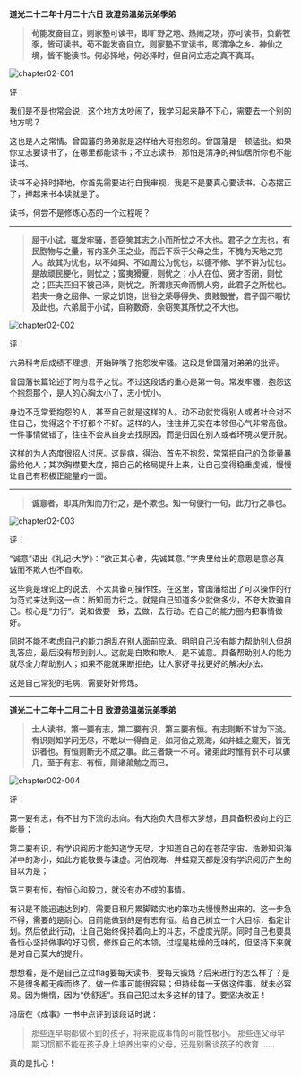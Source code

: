 **道光二十二年十月二十六日 致澄弟温弟沅弟季弟**

> **苟能发奋自立，则家塾可读书，即旷野之地、热闹之场，亦可读书，负薪牧豕，皆可读书。苟不能发奋自立，则家塾不宜读书，即清净之乡、神仙之境，皆不能读书。何必择地，何必择时，但自问立志之真不真耳。**

![chapter02-001](images/chapter02-001.jpg)

评：

我们是不是也常会说，这个地方太吵闹了，我学习起来静不下心，需要去一个别的地方呢？

这也是人之常情。曾国藩的弟弟就是这样给大哥抱怨的。曾国藩是一顿猛批。如果你立志要读书了，在哪里都能读书；不立志读书，那怕是清净的神仙居所你也不能读书。

读书不必择时择地，你首先需要进行自我审视，我是不是要真心要读书。心态摆正了，捧起来书本读就是了。

读书，何尝不是修炼心态的一个过程呢？

------

> **屈于小试，辄发牢骚，吾窃笑其志之小而所忧之不大也。君子之立志也，有民胞物与之量，有内圣外王之业，而后不忝于父母之生，不愧为天地之完人。故其为忧也，以不如舜、不如周公为忧也，以德不修、学不讲为忧也。是故顽民梗化，则忧之；蛮夷猾夏，则忧之；小人在位、贤才否闭，则忧之；匹夫匹妇不被己泽，则忧之。所谓悲天命而悯人穷，此君子之所忧也。若夫一身之屈伸、一家之饥饱，世俗之荣辱得失、贵贱毁誉，君子固不暇忧及此也。六弟屈于小试，自称数奇，余窃笑其所忧之不大也。**

![chapter02-002](images/chapter02-002.jpg)

评：

六弟科考后成绩不理想，开始碎嘴子抱怨发牢骚。这段是曾国藩对弟弟的批评。

曾国藩长篇论述了何为君子之忧。不过这段话的重心是第一句。常发牢骚，抱怨这个抱怨那个，是人的心胸太小了，志小忧小。

身边不乏常爱抱怨的人，甚至自己就是这样的人。动不动就觉得别人或者社会对不住自己，觉得这个不好那个不好。这样的人，往往并无实在本领但心气非常高傲。一件事情做错了，往往不会从自身去找原因，而是归因在别人或者环境以便开脱。

这样的为人态度很招人讨厌。这是病，得治。首先不抱怨，常常把自己的负能量暴露给他人；其次胸襟要大度，把自己的格局提升上来，让自己变得稳重虔诚，慢慢让自己有积极正能量的一面。

------

> **诚意者，即其所知而力行之，是不欺也。知一句便行一句，此力行之事也。**

![chapter02-003](images/chapter02-003.jpg)

评：

“诚意”语出《礼记·大学》：“欲正其心者，先诚其意。”字典里给出的意思是意必真诚而不欺人也不自欺。

这毕竟是理论上的说法，不太具备可操作性。在这里，曾国藩给出了可以操作的行为范式来达到这一点：所知而力行之。就是自己知道多少就做多少，不夸大欺骗自己。核心是“力行”。说和做要一致，去做，去行动。在自己的能力圈内把事情做好。

同时不能不考虑自己的能力胡乱在别人面前应承。明明自己没有能力帮助别人但胡乱答应，最后没有帮到别人。这就是自欺和欺人，是不诚意。具备帮助别人的能力就尽全力帮助别人；如果不能就果断拒绝，让人家好寻找更好的解决办法。

这是自己常犯的毛病，需要好好修炼。

------

**道光二十二年十二月二十日 致澄弟温弟沅弟季弟**

> **士人读书，第一要有志，第二要有识，第三要有恒。有志则断不甘为下流。有识则知学问无尽，不敢以一得自足，如河伯之观海，如井蛙之窥天，皆无识者也。有恒则断无不成之事。此三者缺一不可。诸弟此时惟有识不可以骤几，至于有志、有恒，则诸弟勉之而已。**

![chapter002-004](images/chapter002-004.jpg)

评：

第一要有志，有不甘为下流的志向。有大抱负大目标大梦想，且具备积极向上的正能量；

第二要有识，有学识阅历才能知道学无尽，才知道自己的在苍茫宇宙、浩渺知识海洋中的渺小，如此方能敬畏与谦虚。河伯观海、井蛙窥天都是没有学识阅历产生的自以为是；

第三要有恒，有恒心和毅力，就没有办不成的事情。

有识是不能迅速达到的，需要日积月累脚踏实地的笨功夫慢慢熬出来的。这一步急不得，需要的是耐心。目前能做到的是有志有恒。给自己树立一个大目标，指定计划。然后依此行动，让自己始终保持着向上的斗志，不虚度光阴。同时自己也要具备恒心坚持做事的好习惯，修炼自己的本领。过程是枯燥的乏味的，但坚持下来就是对自己莫大的提升。

想想看，是不是自己立过flag要每天读书，要每天锻炼？后来进行的怎么样了？是不是很多都无疾而终了。做一件事可能很容易；但持续每一天做这件事，就未必容易。因为懒惰，因为“伪舒适”。我自己犯过太多这样的错了。要坚决改正！

冯唐在《成事》一书中点评到该段话时说：

> 那些连早期都做不到的孩子，将来能成事情的可能性极小。
> 那些连父母早期习惯都不能在孩子身上培养出来的父母，还是别奢谈孩子的教育
> ……

真的是扎心！







